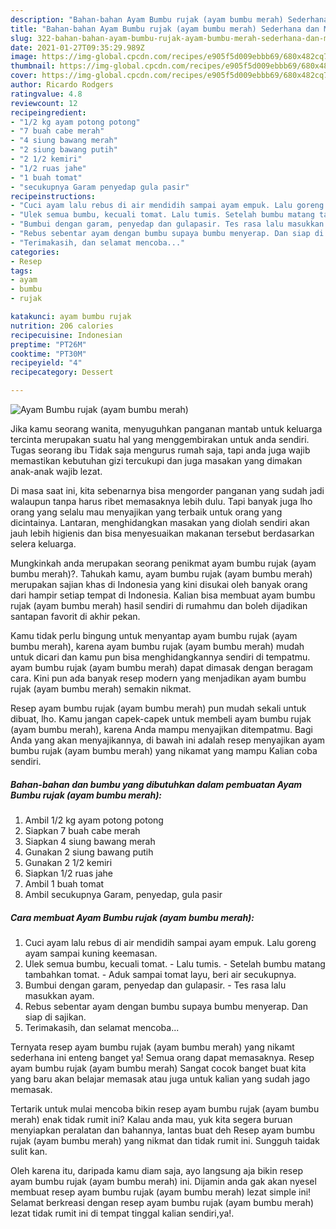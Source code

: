 ```yaml
---
description: "Bahan-bahan Ayam Bumbu rujak (ayam bumbu merah) Sederhana dan Mudah Dibuat"
title: "Bahan-bahan Ayam Bumbu rujak (ayam bumbu merah) Sederhana dan Mudah Dibuat"
slug: 322-bahan-bahan-ayam-bumbu-rujak-ayam-bumbu-merah-sederhana-dan-mudah-dibuat
date: 2021-01-27T09:35:29.989Z
image: https://img-global.cpcdn.com/recipes/e905f5d009ebbb69/680x482cq70/ayam-bumbu-rujak-ayam-bumbu-merah-foto-resep-utama.jpg
thumbnail: https://img-global.cpcdn.com/recipes/e905f5d009ebbb69/680x482cq70/ayam-bumbu-rujak-ayam-bumbu-merah-foto-resep-utama.jpg
cover: https://img-global.cpcdn.com/recipes/e905f5d009ebbb69/680x482cq70/ayam-bumbu-rujak-ayam-bumbu-merah-foto-resep-utama.jpg
author: Ricardo Rodgers
ratingvalue: 4.8
reviewcount: 12
recipeingredient:
- "1/2 kg ayam potong potong"
- "7 buah cabe merah"
- "4 siung bawang merah"
- "2 siung bawang putih"
- "2 1/2 kemiri"
- "1/2 ruas jahe"
- "1 buah tomat"
- "secukupnya Garam penyedap gula pasir"
recipeinstructions:
- "Cuci ayam lalu rebus di air mendidih sampai ayam empuk. Lalu goreng ayam sampai kuning keemasan."
- "Ulek semua bumbu, kecuali tomat. Lalu tumis. Setelah bumbu matang tambahkan tomat.  Aduk sampai tomat layu, beri air secukupnya."
- "Bumbui dengan garam, penyedap dan gulapasir. Tes rasa lalu masukkan ayam."
- "Rebus sebentar ayam dengan bumbu supaya bumbu menyerap. Dan siap di sajikan."
- "Terimakasih, dan selamat mencoba..."
categories:
- Resep
tags:
- ayam
- bumbu
- rujak

katakunci: ayam bumbu rujak 
nutrition: 206 calories
recipecuisine: Indonesian
preptime: "PT26M"
cooktime: "PT30M"
recipeyield: "4"
recipecategory: Dessert

---
```



![Ayam Bumbu rujak (ayam bumbu merah)](https://img-global.cpcdn.com/recipes/e905f5d009ebbb69/680x482cq70/ayam-bumbu-rujak-ayam-bumbu-merah-foto-resep-utama.jpg)

Jika kamu seorang wanita, menyuguhkan panganan mantab untuk keluarga tercinta merupakan suatu hal yang menggembirakan untuk anda sendiri. Tugas seorang ibu Tidak saja mengurus rumah saja, tapi anda juga wajib memastikan kebutuhan gizi tercukupi dan juga masakan yang dimakan anak-anak wajib lezat.

Di masa  saat ini, kita sebenarnya bisa mengorder panganan yang sudah jadi walaupun tanpa harus ribet memasaknya lebih dulu. Tapi banyak juga lho orang yang selalu mau menyajikan yang terbaik untuk orang yang dicintainya. Lantaran, menghidangkan masakan yang diolah sendiri akan jauh lebih higienis dan bisa menyesuaikan makanan tersebut berdasarkan selera keluarga. 



Mungkinkah anda merupakan seorang penikmat ayam bumbu rujak (ayam bumbu merah)?. Tahukah kamu, ayam bumbu rujak (ayam bumbu merah) merupakan sajian khas di Indonesia yang kini disukai oleh banyak orang dari hampir setiap tempat di Indonesia. Kalian bisa membuat ayam bumbu rujak (ayam bumbu merah) hasil sendiri di rumahmu dan boleh dijadikan santapan favorit di akhir pekan.

Kamu tidak perlu bingung untuk menyantap ayam bumbu rujak (ayam bumbu merah), karena ayam bumbu rujak (ayam bumbu merah) mudah untuk dicari dan kamu pun bisa menghidangkannya sendiri di tempatmu. ayam bumbu rujak (ayam bumbu merah) dapat dimasak dengan beragam cara. Kini pun ada banyak resep modern yang menjadikan ayam bumbu rujak (ayam bumbu merah) semakin nikmat.

Resep ayam bumbu rujak (ayam bumbu merah) pun mudah sekali untuk dibuat, lho. Kamu jangan capek-capek untuk membeli ayam bumbu rujak (ayam bumbu merah), karena Anda mampu menyajikan ditempatmu. Bagi Anda yang akan menyajikannya, di bawah ini adalah resep menyajikan ayam bumbu rujak (ayam bumbu merah) yang nikamat yang mampu Kalian coba sendiri.

<!--inarticleads1-->

##### Bahan-bahan dan bumbu yang dibutuhkan dalam pembuatan Ayam Bumbu rujak (ayam bumbu merah):

1. Ambil 1/2 kg ayam potong potong
1. Siapkan 7 buah cabe merah
1. Siapkan 4 siung bawang merah
1. Gunakan 2 siung bawang putih
1. Gunakan 2 1/2 kemiri
1. Siapkan 1/2 ruas jahe
1. Ambil 1 buah tomat
1. Ambil secukupnya Garam, penyedap, gula pasir




<!--inarticleads2-->

##### Cara membuat Ayam Bumbu rujak (ayam bumbu merah):

1. Cuci ayam lalu rebus di air mendidih sampai ayam empuk. Lalu goreng ayam sampai kuning keemasan.
1. Ulek semua bumbu, kecuali tomat. - Lalu tumis. - Setelah bumbu matang tambahkan tomat.  - Aduk sampai tomat layu, beri air secukupnya.
1. Bumbui dengan garam, penyedap dan gulapasir. - Tes rasa lalu masukkan ayam.
1. Rebus sebentar ayam dengan bumbu supaya bumbu menyerap. Dan siap di sajikan.
1. Terimakasih, dan selamat mencoba...




Ternyata resep ayam bumbu rujak (ayam bumbu merah) yang nikamt sederhana ini enteng banget ya! Semua orang dapat memasaknya. Resep ayam bumbu rujak (ayam bumbu merah) Sangat cocok banget buat kita yang baru akan belajar memasak atau juga untuk kalian yang sudah jago memasak.

Tertarik untuk mulai mencoba bikin resep ayam bumbu rujak (ayam bumbu merah) enak tidak rumit ini? Kalau anda mau, yuk kita segera buruan menyiapkan peralatan dan bahannya, lantas buat deh Resep ayam bumbu rujak (ayam bumbu merah) yang nikmat dan tidak rumit ini. Sungguh taidak sulit kan. 

Oleh karena itu, daripada kamu diam saja, ayo langsung aja bikin resep ayam bumbu rujak (ayam bumbu merah) ini. Dijamin anda gak akan nyesel membuat resep ayam bumbu rujak (ayam bumbu merah) lezat simple ini! Selamat berkreasi dengan resep ayam bumbu rujak (ayam bumbu merah) lezat tidak rumit ini di tempat tinggal kalian sendiri,ya!.

